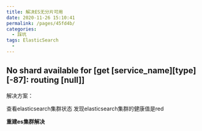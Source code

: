 ```yaml
---
title: 解决ES无分片可用
date: 2020-11-26 15:10:41
permalink: /pages/45fd4b/
categories:
  - 踩坑
tags: ElasticSearch
  - 
---
```

## No shard available for [get [service_name][type][-87]: routing [null]]
解决方案：

查看elasticsearch集群状态
发现elasticsearch集群的健康值是red

**重建es集群解决**